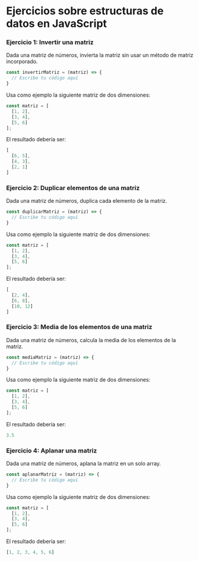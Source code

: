 # Ejercicios sobre estructuras de datos en JavaScript

### Ejercicio 1: Invertir una matriz

Dada una matriz de números, invierta la matriz sin usar un método de matriz incorporado.

```javascript
const invertirMatriz = (matriz) => {
  // Escribe tu código aquí
}
```

Usa como ejemplo la siguiente matriz de dos dimensiones:

```javascript
const matriz = [
  [1, 2],
  [3, 4],
  [5, 6]
];
```

El resultado debería ser:

```javascript
[
  [6, 5],
  [4, 3],
  [2, 1]
]
```

### Ejercicio 2: Duplicar elementos de una matriz

Dada una matriz de números, duplica cada elemento de la matriz.

```javascript
const duplicarMatriz = (matriz) => {
  // Escribe tu código aquí
}
```

Usa como ejemplo la siguiente matriz de dos dimensiones:

```javascript
const matriz = [
  [1, 2],
  [3, 4],
  [5, 6]
];
```

El resultado debería ser:

```javascript
[
  [2, 4],
  [6, 8],
  [10, 12]
]
```

### Ejercicio 3: Media de los elementos de una matriz

Dada una matriz de números, calcula la media de los elementos de la matriz.

```javascript
const mediaMatriz = (matriz) => {
  // Escribe tu código aquí
}
```

Usa como ejemplo la siguiente matriz de dos dimensiones:

```javascript
const matriz = [
  [1, 2],
  [3, 4],
  [5, 6]
];
```

El resultado debería ser:

```javascript
3.5
```

### Ejercicio 4: Aplanar una matriz

Dada una matriz de números, aplana la matriz en un solo array.

```javascript
const aplanarMatriz = (matriz) => {
  // Escribe tu código aquí
}
```

Usa como ejemplo la siguiente matriz de dos dimensiones:

```javascript
const matriz = [
  [1, 2],
  [3, 4],
  [5, 6]
];
```

El resultado debería ser:

```javascript
[1, 2, 3, 4, 5, 6]
```
